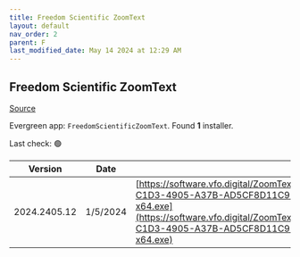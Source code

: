 ```yaml
---
title: Freedom Scientific ZoomText
layout: default
nav_order: 2
parent: F
last_modified_date: May 14 2024 at 12:29 AM
---
```


## Freedom Scientific ZoomText

[Source](https://www.freedomscientific.com/products/software/zoomtext/)

Evergreen app: `FreedomScientificZoomText`. Found **1** installer.

Last check: 🟢

| Version      | Date     | URI                                                                                                                                                                                                                                                                        |
| ------------ | -------- | -------------------------------------------------------------------------------------------------------------------------------------------------------------------------------------------------------------------------------------------------------------------------- |
| 2024.2405.12 | 1/5/2024 | [https://software.vfo.digital/ZoomText/2024/2024.2405.12.400/3C93FFBD-C1D3-4905-A37B-AD5CF8D11C92/ZT2024.2405.12.400-Offline-x64.exe](https://software.vfo.digital/ZoomText/2024/2024.2405.12.400/3C93FFBD-C1D3-4905-A37B-AD5CF8D11C92/ZT2024.2405.12.400-Offline-x64.exe) |
